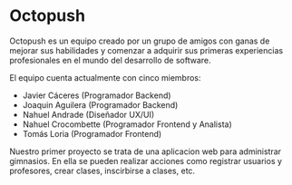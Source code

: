 # Octopush

Octopush es un equipo creado por un grupo de amigos con ganas de mejorar sus habilidades y comenzar a adquirir sus primeras experiencias profesionales en el mundo del desarrollo de software.

El equipo cuenta actualmente con cinco miembros:
- Javier Cáceres (Programador Backend)
- Joaquin Aguilera (Programador Backend)
- Nahuel Andrade (Diseñador UX/UI)
- Nahuel Crocombette (Programador Frontend y Analista)
- Tomás Loria (Programador Frontend)

Nuestro primer proyecto se trata de una aplicacion web para administrar gimnasios. En ella se pueden realizar acciones como registrar usuarios y profesores, crear clases, inscirbirse a clases, etc.
